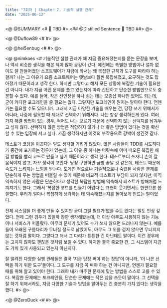 ```yaml
---
title: "7회차 | Chapter 7. 기술적 실행 관례"
date: "2025-06-12"
---
```


<@ @SUMMARY
<#
🧠 TBD
#>
<## @Distilled Sentence
🧷 TBD
##>
@>

<@ @Duflow89
<#
#>
@>

<@ @hei5enbug
<#
#>
@>

<@ @nimkoes
<#
기술적인 실행 관례가 왜 지금 중요해졌는지를 묻는 문장을 보며, 나 역시 비슷한 생각을 해본 적이 많아 공감이 갔다.
예전에는 특별한 방법이나 절차 없이도 잘 만들어졌던 소프트웨어가 지금에 와서는 왜 복잡한 규칙과 도구를 따라야 하는 걸까?
나는 그 이유가 요즘 소프트웨어는 옛날보다 훨씬 복잡해졌고, 요구하는 것도 많아졌기 때문이라고 생각 한다.
하지만 그렇다고 해서 모든 상황에 복잡한 기술이 필요한 건 아니다. 내가 지금 어떤 문제를 풀고 있는지에 따라 간단하고 단순한 방법만으로도 충분할 수 있다.
예를 들어, 작은 선인장을 하나 심는 데는 모종삽 하나만 있어도 되는데, 굳이 커다란 포크레인을 쓸 필요는 없다. 그렇지만 포크레인이 뭔지는 알아야 한다.
언젠가는 필요할 수도 있으니까. 그래서 지금 다양한 기술을 배우는 건, 당장 쓰기 위해서가 아니라, 나중에 필요할 때 제대로 선택하기 위해서다.
나는 항상 생각하는게 있다. 여러가지 해결 방법이 있는 경우, 적어도 나는 모르기 때문에 선택하지 않는 선택지를 남겨두고 싶지 않다.
선택하지 않은 방법은 적합하지 않거나 더 좋은 방법이 있다는 것을 확신할 수 있는 입장에 서고 싶다.
가끔 생각하지만 이것의 부작용으로 강박이 생긴것 같다.

테스트가 코딩을 이끈다는 말도 생각할 거리가 많았다.
많은 사람들이 TDD를 시도하다가 중간에 포기하는 경우가 있는데, 그 이유 중 하나는 머릿속에 이미 떠오른 복잡한 해결 방법을 빨리 코드로 만들고 싶기 때문이라고 생각 한다.
테스트부터 쓰자니 손이 잘 움직이지 않고, 자꾸 생각이 꼬인다.
당장 구현하면 금방 끝날 것 같은데, 테스트 때문에 속도가 느려지는 느낌을 받는다.
도메인 적으로나 기술적으로나 숙련된 사람은 문제를 단순하게 푸는 방법을 떠올릴 수 있기 때문에 비교적 테스트가 부담이 되지 않지만, 아직 익숙하지 않은 사람은 단순하다고 생각한 복잡한 방법에 익숙해서 테스트가 방해처럼 느껴지기도 한다.
그래서 ‘복잡한 코드를 만들기 어렵다’는 표현이 웃기면서도 한편으론 씁쓸했다.
우리가 얼마나 복잡하게 생각하는 데 익숙해졌는지를 돌아보게 만드는 말이었다.

전체 시스템을 더 좋게 만들 수 있지만 굳이 그럴 필요가 없을 수도 있다는 말도 인상 깊었다.
언제 그런 경우가 있을까 잠깐 생각해봤는데, 더 이상 아무도 사용하지 않는 기능이나 서비스가 떠올랐다.
아무리 문제가 있어도 누가 쓰지 않으면 드러나지 않는다.
예를 들어 오래된 구름다리가 무너질 정도로 낡았어도, 아무도 그 위를 걷지 않으면 무너지지 않는 것처럼 말이다.
그렇다고 해서 그 다리가 튼튼한 건 아닌데도 말이다.
이런 경우에는 고치지 않아도 괜찮은 것처럼 보일 수 있다.
하지만 결국 중요한 건, 그 시스템이 지금도 가치 있게 사용되고 있는지 아닌지다.

잘 알려진 다양한 실행 관례들은 결국 ‘지금 당장 써야 하는 정답’이 아니라, ‘더 나은 선택을 하기 위한 도구’들이다.
그 도구를 지금 꼭 써야 하는 건 아니지만, 언젠가 필요할 때를 위해 알고 있어야 한다. 그래야 내가 마주한 문제에 맞는 방법을 스스로 고를 수 있다.
복잡한 문제에는 포크레인을, 단순한 문제에는 작은 삽을 쓰듯이 말이다.
그 선택을 잘 하기 위해서라도, 지금 다양한 기술과 방법을 알아두는 건 충분히 가치 있다는 생각을 했다.
#>
@>

<@ @ZeroDuck
<#
#>
@>
